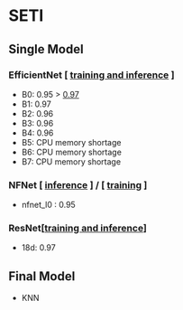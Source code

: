 # SETI

## Single Model
### EfficientNet [ [training and inference](https://www.kaggle.com/nerocube/efficientnet-pretrained) ]
- B0: 0.95 > [0.97](https://www.kaggle.com/finlay/seti-e-t-efficientnet-starter-code)
- B1: 0.97
- B2: 0.96
- B3: 0.96
- B4: 0.96
- B5: CPU memory shortage
- B6: CPU memory shortage
- B7: CPU memory shortage

### NFNet [ [inference](https://www.kaggle.com/yasufuminakama/seti-nfnet-l0-starter-inference) ] / [ [training](https://www.kaggle.com/yasufuminakama/seti-nfnet-l0-starter-training) ]
- nfnet_l0 : 0.95

### ResNet[[training and inference](https://www.kaggle.com/ttahara/seti-e-t-resnet18d-baseline?select=submission.csv)]
- 18d: 0.97

## Final Model
- KNN
